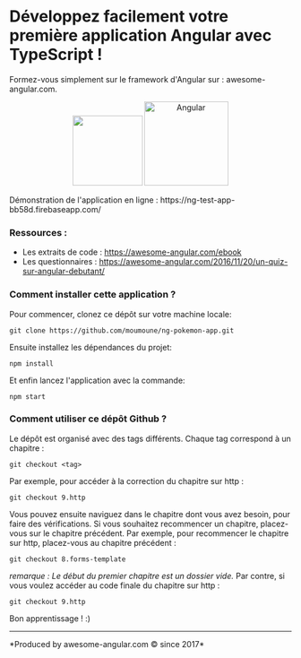 # Développez facilement votre première application Angular avec TypeScript !
Formez-vous simplement sur le framework d'Angular sur : awesome-angular.com.
<p style="text-align:center"><img width="125" height="125" src="https://pluralsight.imgix.net/paths/path-icons/angular-14a0f6532f.png"/>
<img width="150" height="150" src="https://assets.pokemon.com/assets/cms2/img/pokedex/full/001.png" alt="Angular")/></p>
Démonstration de l'application en ligne : https://ng-test-app-bb58d.firebaseapp.com/

### Ressources :
- Les extraits de code : https://awesome-angular.com/ebook
- Les questionnaires : https://awesome-angular.com/2016/11/20/un-quiz-sur-angular-debutant/

### Comment installer cette application ? ###
Pour commencer, clonez ce dépôt sur votre machine locale:
```console
git clone https://github.com/moumoune/ng-pokemon-app.git
```

Ensuite installez les dépendances du projet:
```console
npm install
```

Et enfin lancez l'application avec la commande:
```console
npm start
```

### Comment utiliser ce dépôt Github ? ###
Le dépôt est organisé avec des tags différents. Chaque tag correspond à un chapitre :
```console
git checkout <tag>
```
Par exemple, pour accéder à la correction du chapitre sur http :
```console
git checkout 9.http
```
Vous pouvez ensuite naviguez dans le chapitre dont vous avez besoin, pour faire des vérifications.
Si vous souhaitez recommencer un chapitre, placez-vous sur le chapitre précédent.
Par exemple, pour recommencer le chapitre sur http, placez-vous au chapitre précédent :
```console
git checkout 8.forms-template
```
*remarque : Le début du premier chapitre est un dossier vide.*
Par contre, si vous voulez accéder au code finale du chapitre sur http :
```console
git checkout 9.http
```

Bon apprentissage ! :)

<hr>
*Produced by awesome-angular.com © since 2017*
